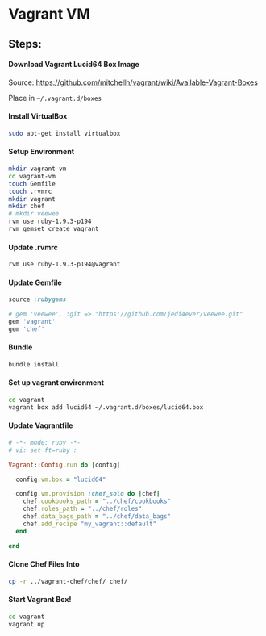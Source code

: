 # Vagrant VM

## Steps:

#### Download Vagrant Lucid64 Box Image 

Source: https://github.com/mitchellh/vagrant/wiki/Available-Vagrant-Boxes

Place in `~/.vagrant.d/boxes`

#### Install VirtualBox
```bash
sudo apt-get install virtualbox
```

#### Setup Environment 
```bash
mkdir vagrant-vm
cd vagrant-vm
touch Gemfile
touch .rvmrc
mkdir vagrant
mkdir chef
# mkdir veewee
rvm use ruby-1.9.3-p194
rvm gemset create vagrant
```

#### Update .rvmrc
```bash
rvm use ruby-1.9.3-p194@vagrant
```

#### Update Gemfile
```ruby
source :rubygems

# gem 'veewee', :git => "https://github.com/jedi4ever/veewee.git"
gem 'vagrant'
gem 'chef'
```


#### Bundle 
```bash
bundle install
```

#### Set up vagrant environment
```bash
cd vagrant
vagrant box add lucid64 ~/.vagrant.d/boxes/lucid64.box
```

#### Update Vagrantfile
```ruby
# -*- mode: ruby -*-
# vi: set ft=ruby :

Vagrant::Config.run do |config|

  config.vm.box = "lucid64"

  config.vm.provision :chef_solo do |chef|
    chef.cookbooks_path = "../chef/cookbooks"
    chef.roles_path = "../chef/roles"
    chef.data_bags_path = "../chef/data_bags"
    chef.add_recipe "my_vagrant::default"
  end 

end
```

#### Clone Chef Files Into 
```bash
cp -r ../vagrant-chef/chef/ chef/
```

#### Start Vagrant Box!
```bash
cd vagrant
vagrant up
```

